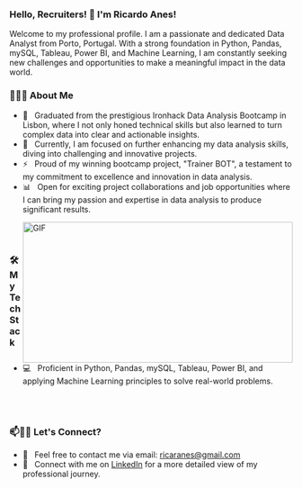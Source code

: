 ### Hello, Recruiters! 👋 I'm Ricardo Anes!

Welcome to my professional profile. I am a passionate and dedicated Data Analyst from Porto, Portugal. With a strong foundation in Python, Pandas, mySQL, Tableau, Power BI, and Machine Learning, I am constantly seeking new challenges and opportunities to make a meaningful impact in the data world.

<h3> 👨🏻‍💻 About Me </h3>

- 🌱 &nbsp; Graduated from the prestigious Ironhack Data Analysis Bootcamp in Lisbon, where I not only honed technical skills but also learned to turn complex data into clear and actionable insights.
- 🚀 &nbsp; Currently, I am focused on further enhancing my data analysis skills, diving into challenging and innovative projects.
- ⚡ &nbsp; Proud of my winning bootcamp project, "Trainer BOT", a testament to my commitment to excellence and innovation in data analysis.
- 📊 &nbsp; Open for exciting project collaborations and job opportunities where I can bring my passion and expertise in data analysis to produce significant results.

<img align="right" width="480" height="250" alt="GIF" src="[https://media.giphy.com/media/v1.Y2lkPTc5MGI3NjExNTRhZXdpeGVmbnQ1YWQzdDliNWYxa2xxODZubWYxb203b2l3dWFlaCZlcD12MV9pbnRlcm5hbF9naWZfYnlfaWQmY3Q9Zw/836HiJc7pgzy8iNXCn/giphy.gif](https://media.giphy.com/media/dWesBcTLavkZuG35MI/giphy.gif)" />

<br />
<br />

<h3>🛠 My Tech Stack</h3>

- 💻 &nbsp; Proficient in Python, Pandas, mySQL, Tableau, Power BI, and applying Machine Learning principles to solve real-world problems.

<br />
<br />

### 📫🤝🏻 Let's Connect?

- 📧 &nbsp; Feel free to contact me via email: [ricaranes@gmail.com](mailto:ricaranes@gmail.com)
- 🔗 &nbsp; Connect with me on [LinkedIn](#) for a more detailed view of my professional journey.
